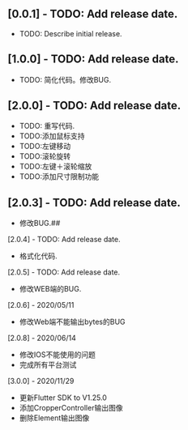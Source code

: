 ## [0.0.1] - TODO: Add release date.

* TODO: Describe initial release.

## [1.0.0] - TODO: Add release date.

* TODO: 简化代码。修改BUG.

## [2.0.0] - TODO: Add release date.

* TODO: 重写代码.
* TODO:添加鼠标支持
* TODO:左键移动
* TODO:滚轮旋转
* TODO:左键＋滚轮缩放
* TODO:添加尺寸限制功能

## [2.0.3] - TODO: Add release date.

* 修改BUG.## 

[2.0.4] - TODO: Add release date.

* 格式化代码.

[2.0.5] - TODO: Add release date.

* 修改WEB端的BUG.

[2.0.6] - 2020/05/11

* 修改Web端不能输出bytes的BUG


[2.0.8] - 2020/06/14

* 修改IOS不能使用的问题
* 完成所有平台测试

[3.0.0] - 2020/11/29

* 更新Flutter SDK to V1.25.0
* 添加CropperController输出图像
* 删除Element输出图像


